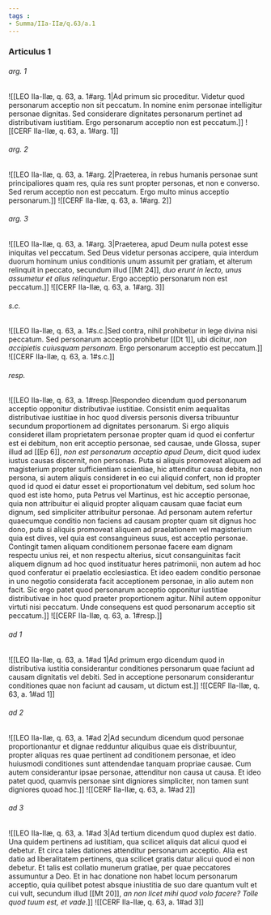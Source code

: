 ```yaml
---
tags : 
- Summa/IIa-IIæ/q.63/a.1
---
```


### Articulus 1

###### arg. 1
![[LEO IIa-IIæ, q. 63, a. 1#arg. 1|Ad primum sic proceditur. Videtur quod personarum acceptio non sit peccatum. In nomine enim personae intelligitur personae dignitas. Sed considerare dignitates personarum pertinet ad distributivam iustitiam. Ergo personarum acceptio non est peccatum.]]
![[CERF IIa-IIæ, q. 63, a. 1#arg. 1]]

###### arg. 2
![[LEO IIa-IIæ, q. 63, a. 1#arg. 2|Praeterea, in rebus humanis personae sunt principaliores quam res, quia res sunt propter personas, et non e converso. Sed rerum acceptio non est peccatum. Ergo multo minus acceptio personarum.]]
![[CERF IIa-IIæ, q. 63, a. 1#arg. 2]]

###### arg. 3
![[LEO IIa-IIæ, q. 63, a. 1#arg. 3|Praeterea, apud Deum nulla potest esse iniquitas vel peccatum. Sed Deus videtur personas accipere, quia interdum duorum hominum unius conditionis unum assumit per gratiam, et alterum relinquit in peccato, secundum illud [[Mt 24]], *duo erunt in lecto, unus assumetur et alius relinquetur*. Ergo acceptio personarum non est peccatum.]]
![[CERF IIa-IIæ, q. 63, a. 1#arg. 3]]

###### s.c.
![[LEO IIa-IIæ, q. 63, a. 1#s.c.|Sed contra, nihil prohibetur in lege divina nisi peccatum. Sed personarum acceptio prohibetur [[Dt 1]], ubi dicitur, *non accipietis cuiusquam personam*. Ergo personarum acceptio est peccatum.]]
![[CERF IIa-IIæ, q. 63, a. 1#s.c.]]

###### resp.
![[LEO IIa-IIæ, q. 63, a. 1#resp.|Respondeo dicendum quod personarum acceptio opponitur distributivae iustitiae. Consistit enim aequalitas distributivae iustitiae in hoc quod diversis personis diversa tribuuntur secundum proportionem ad dignitates personarum. Si ergo aliquis consideret illam proprietatem personae propter quam id quod ei confertur est ei debitum, non erit acceptio personae, sed causae, unde Glossa, super illud ad [[Ep 6]], *non est personarum acceptio apud Deum*, dicit quod iudex iustus causas discernit, non personas. Puta si aliquis promoveat aliquem ad magisterium propter sufficientiam scientiae, hic attenditur causa debita, non persona, si autem aliquis consideret in eo cui aliquid confert, non id propter quod id quod ei datur esset ei proportionatum vel debitum, sed solum hoc quod est iste homo, puta Petrus vel Martinus, est hic acceptio personae, quia non attribuitur ei aliquid propter aliquam causam quae faciat eum dignum, sed simpliciter attribuitur personae. Ad personam autem refertur quaecumque conditio non faciens ad causam propter quam sit dignus hoc dono, puta si aliquis promoveat aliquem ad praelationem vel magisterium quia est dives, vel quia est consanguineus suus, est acceptio personae. Contingit tamen aliquam conditionem personae facere eam dignam respectu unius rei, et non respectu alterius, sicut consanguinitas facit aliquem dignum ad hoc quod instituatur heres patrimonii, non autem ad hoc quod conferatur ei praelatio ecclesiastica. Et ideo eadem conditio personae in uno negotio considerata facit acceptionem personae, in alio autem non facit. Sic ergo patet quod personarum acceptio opponitur iustitiae distributivae in hoc quod praeter proportionem agitur. Nihil autem opponitur virtuti nisi peccatum. Unde consequens est quod personarum acceptio sit peccatum.]]
![[CERF IIa-IIæ, q. 63, a. 1#resp.]]

###### ad 1
![[LEO IIa-IIæ, q. 63, a. 1#ad 1|Ad primum ergo dicendum quod in distributiva iustitia considerantur conditiones personarum quae faciunt ad causam dignitatis vel debiti. Sed in acceptione personarum considerantur conditiones quae non faciunt ad causam, ut dictum est.]]
![[CERF IIa-IIæ, q. 63, a. 1#ad 1]]

###### ad 2
![[LEO IIa-IIæ, q. 63, a. 1#ad 2|Ad secundum dicendum quod personae proportionantur et dignae redduntur aliquibus quae eis distribuuntur, propter aliquas res quae pertinent ad conditionem personae, et ideo huiusmodi conditiones sunt attendendae tanquam propriae causae. Cum autem considerantur ipsae personae, attenditur non causa ut causa. Et ideo patet quod, quamvis personae sint digniores simpliciter, non tamen sunt digniores quoad hoc.]]
![[CERF IIa-IIæ, q. 63, a. 1#ad 2]]

###### ad 3
![[LEO IIa-IIæ, q. 63, a. 1#ad 3|Ad tertium dicendum quod duplex est datio. Una quidem pertinens ad iustitiam, qua scilicet aliquis dat alicui quod ei debetur. Et circa tales dationes attenditur personarum acceptio. Alia est datio ad liberalitatem pertinens, qua scilicet gratis datur alicui quod ei non debetur. Et talis est collatio munerum gratiae, per quae peccatores assumuntur a Deo. Et in hac donatione non habet locum personarum acceptio, quia quilibet potest absque iniustitia de suo dare quantum vult et cui vult, secundum illud [[Mt 20]], *an non licet mihi quod volo facere? Tolle quod tuum est, et vade*.]]
![[CERF IIa-IIæ, q. 63, a. 1#ad 3]]


